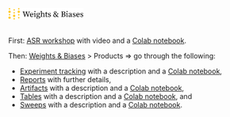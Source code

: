 <img src="images/wandb_logo_full.png" width="30%">
<br><br>

First: [ASR workshop](https://asr-workshop.wandb.ai/agenda/session/791116) with video and a [Colab notebook](https://colab.research.google.com/drive/1Vy_-vEjP3ExxtXU8C-D80A2uwvmrxUgU#scrollTo=LvvB8Uu10Z0o).

Then: [Weights & Biases](https://wandb.ai/site) > Products => go through the following:

- [Experiment tracking](https://wandb.ai/site/experiment-tracking) with a description and a [Colab notebook](https://colab.research.google.com/drive/1AeTstnkWoeSLoYcPx44abwcuMY8lRop0),
- [Reports](https://wandb.ai/site/reports) with further details,
- [Artifacts](https://wandb.ai/site/artifacts) with a description and a [Colab notebook](https://colab.research.google.com/github/wandb/examples/blob/master/colabs/wandb-artifacts/Pipeline_Versioning_with_W%26B_Artifacts.ipynb),
- [Tables](https://wandb.ai/site/tables) with a description and a [Colab notebook](https://colab.research.google.com/github/wandb/examples/blob/master/colabs/datasets-predictions/W%26B_Tables_Quickstart.ipynb), and
- [Sweeps](https://wandb.ai/site/sweeps) with a description and a [Colab notebook](https://colab.research.google.com/github/wandb/examples/blob/master/colabs/pytorch/Organizing_Hyperparameter_Sweeps_in_PyTorch_with_W%26B.ipynb).
